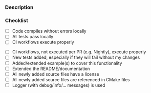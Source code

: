 <!-- Provide a short summary of your changes in the Title above -->

### Description
<!--
Describe your changes in detail.
For contribution process guide, look into CONTRIBUTING.md in the main directory

Remember: one PR should fix or enhance one thing.
    Consider splitting large PR into a few smaller PRs.

If this is a relatively **large or complex** change:
 - BEFORE creating a PR, try finding an existing issue or start a new discussion,
 - if the discussion is concluded, go ahead with this PR,
 - perhaps describe what alternatives you considered.

If this PR references or fixes an open issue, please link it here
    using "Ref. #<number>" or "Fixes: #<number>".
-->

### Checklist
<!--
Put an 'x' in the boxes that are checked.
Before checking all the boxes please mark the PR as draft.
-->

- [ ] Code compiles without errors locally
- [ ] All tests pass locally
- [ ] CI workflows execute properly
<!-- If you have more tasks to do before merging this PR, simply add them here -->

<!-- You can remove these entries, if they don't apply -->
- [ ] CI workflows, not executed per PR (e.g. Nightly), execute properly <!-- this can be checked, e.g., on your fork -->
- [ ] New tests added, especially if they will fail without my changes
- [ ] Added/extended example(s) to cover this functionality
- [ ] Extended the README/documentation
- [ ] All newly added source files have a license
- [ ] All newly added source files are referenced in CMake files
- [ ] Logger (with debug/info/... messages) is used
